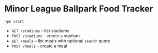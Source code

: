 # Minor League Ballpark Food Tracker



```bash
npm start
```



- `GET /stadiums` – list stadiums
- `POST /stadiums` – create a stadium
- `GET /meals` – list meals with optional `search` query
- `POST /meals` – create a meal
